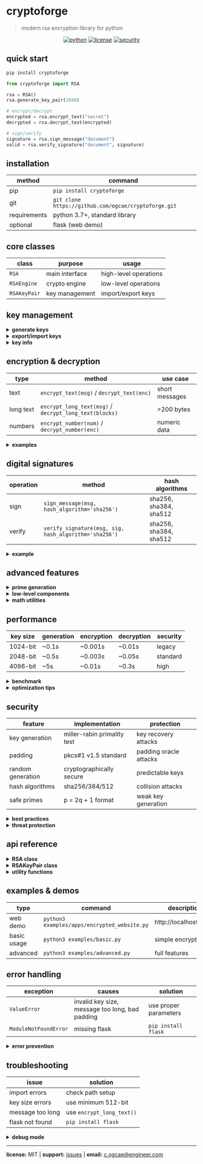 # cryptoforge

> modern rsa encryption library for python

<div align="center">

[![python](https://img.shields.io/badge/python-3.7+-blue.svg)](https://python.org)
[![license](https://img.shields.io/badge/license-MIT-green.svg)](LICENSE)
[![security](https://img.shields.io/badge/security-pkcs1-orange.svg)](#security)

</div>

## quick start

```bash
pip install cryptoforge
```

```python
from cryptoforge import RSA

rsa = RSA()
rsa.generate_key_pair(2048)

# encrypt/decrypt
encrypted = rsa.encrypt_text("secret")
decrypted = rsa.decrypt_text(encrypted)

# sign/verify
signature = rsa.sign_message("document")
valid = rsa.verify_signature("document", signature)
```

## installation

| method | command |
|--------|---------|
| pip | `pip install cryptoforge` |
| git | `git clone https://github.com/ogcae/cryptoforge.git` |
| requirements | python 3.7+, standard library |
| optional | flask (web demo) |

## core classes

| class | purpose | usage |
|-------|---------|-------|
| `RSA` | main interface | high-level operations |
| `RSAEngine` | crypto engine | low-level operations |
| `RSAKeyPair` | key management | import/export keys |

## key management

<details>
<summary><strong>generate keys</strong></summary>

```python
rsa = RSA()
key_pair = rsa.generate_key_pair(2048)                    # standard
key_pair = rsa.generate_key_pair(4096, secure=True)       # high security
```
</details>

<details>
<summary><strong>export/import keys</strong></summary>

| operation | method | returns |
|-----------|--------|---------|
| export public | `key_pair.export_public_key()` | base64 json string |
| export private | `key_pair.export_private_key()` | base64 json string |
| export both | `key_pair.export_key_pair()` | dictionary |
| load private | `rsa.load_private_key(key_str)` | none |
| load public | `rsa.load_public_key(key_str)` | none |
| from dict | `RSAKeyPair.from_key_pair_dict(dict)` | keypair object |

</details>

<details>
<summary><strong>key info</strong></summary>

```python
info = rsa.get_key_info()
# returns: {'key_size': 2048, 'fingerprint': '...', 'has_private_key': True}
```
</details>

## encryption & decryption

| type | method | use case |
|------|--------|----------|
| text | `encrypt_text(msg)` / `decrypt_text(enc)` | short messages |
| long text | `encrypt_long_text(msg)` / `decrypt_long_text(blocks)` | >200 bytes |
| numbers | `encrypt_number(num)` / `decrypt_number(enc)` | numeric data |

<details>
<summary><strong>examples</strong></summary>

```python
# basic text
encrypted = rsa.encrypt_text("secret")
decrypted = rsa.decrypt_text(encrypted)

# long text (auto-chunking)
blocks = rsa.encrypt_long_text("very long message..." * 1000)
original = rsa.decrypt_long_text(blocks)

# numbers
enc_num = rsa.encrypt_number(12345)
num = rsa.decrypt_number(enc_num)
```
</details>

## digital signatures

| operation | method | hash algorithms |
|-----------|--------|-----------------|
| sign | `sign_message(msg, hash_algorithm='sha256')` | sha256, sha384, sha512 |
| verify | `verify_signature(msg, sig, hash_algorithm='sha256')` | sha256, sha384, sha512 |

<details>
<summary><strong>example</strong></summary>

```python
signature = rsa.sign_message("document")
valid = rsa.verify_signature("document", signature)  # True/False
```
</details>

## advanced features

<details>
<summary><strong>prime generation</strong></summary>

```python
from cryptoforge import generate_safe_prime, is_strong_prime
safe_prime = generate_safe_prime(512, secure=True)
is_strong = is_strong_prime(safe_prime)
```
</details>

<details>
<summary><strong>low-level components</strong></summary>

```python
from cryptoforge import RSAEngine, apply_pkcs1_padding
engine = RSAEngine()
key_pair = engine.generate_key_pair(2048)
padded = apply_pkcs1_padding(b"data", 256)
```
</details>

<details>
<summary><strong>math utilities</strong></summary>

```python
from cryptoforge import gcd, fast_modular_exponentiation
result_gcd = gcd(48, 18)
result_mod = fast_modular_exponentiation(3, 100, 7)
```
</details>

## performance

| key size | generation | encryption | decryption | security |
|----------|------------|------------|------------|----------|
| 1024-bit | ~0.1s | ~0.001s | ~0.01s | legacy |
| 2048-bit | ~0.5s | ~0.003s | ~0.05s | standard |
| 4096-bit | ~5s | ~0.01s | ~0.3s | high |

<details>
<summary><strong>benchmark</strong></summary>

```python
benchmark = rsa.benchmark_performance(iterations=10)
# returns: {'avg_encrypt_time': 0.003, 'avg_decrypt_time': 0.05, ...}
```
</details>

<details>
<summary><strong>optimization tips</strong></summary>

- use 2048-bit for standard, 4096-bit for high security
- use `encrypt_long_text()` for messages >200 bytes  
- generate keys once, reuse for multiple operations
- set `secure=False` for testing (faster generation)
</details>

## security

| feature | implementation | protection |
|---------|----------------|------------|
| key generation | miller-rabin primality test | key recovery attacks |
| padding | pkcs#1 v1.5 standard | padding oracle attacks |
| random generation | cryptographically secure | predictable keys |
| hash algorithms | sha256/384/512 | collision attacks |
| safe primes | p = 2q + 1 format | weak key generation |

<details>
<summary><strong>best practices</strong></summary>

- minimum 2048-bit keys for production
- always use `secure=True` in production  
- store private keys securely, never plain text
- use sha-256 or higher for signatures
- pkcs#1 v1.5 padding applied automatically
</details>

<details>
<summary><strong>threat protection</strong></summary>

- eavesdropping → encryption
- message tampering → digital signatures  
- key recovery → secure generation
- padding oracle → proper pkcs#1
</details>

## api reference

<details>
<summary><strong>RSA class</strong></summary>

| method | parameters | returns |
|--------|------------|---------|
| `generate_key_pair()` | `key_size=2048, seed=None, secure=True` | RSAKeyPair |
| `encrypt_text()` | `message, encoding='utf-8'` | base64 string |
| `decrypt_text()` | `encrypted_message, encoding='utf-8'` | original string |
| `encrypt_long_text()` | `message, encoding='utf-8'` | list of blocks |
| `decrypt_long_text()` | `encrypted_blocks, encoding='utf-8'` | original string |
| `sign_message()` | `message, encoding='utf-8', hash_algorithm='sha256'` | base64 signature |
| `verify_signature()` | `message, signature, encoding='utf-8', hash_algorithm='sha256'` | boolean |
| `load_public_key()` | `public_key_str` | none |
| `load_private_key()` | `private_key_str` | none |
| `get_key_info()` | none | metadata dict |
| `benchmark_performance()` | `iterations=10` | performance dict |

**property:** `key_pair` → returns current RSAKeyPair object

</details>

<details>
<summary><strong>RSAKeyPair class</strong></summary>

| method | returns |
|--------|---------|
| `export_public_key()` | base64 json string |
| `export_private_key()` | base64 json string |
| `export_key_pair()` | dictionary |
| `from_public_key_string(key_str)` | keypair object |
| `from_private_key_string(key_str)` | keypair object |
| `has_private_key()` | boolean |

**property:** `key_size` → returns key size in bits

</details>

<details>
<summary><strong>utility functions</strong></summary>

| function | purpose |
|----------|---------|
| `generate_safe_prime(bit_length, secure=True)` | safe prime generation |
| `is_strong_prime(p)` | prime strength test |
| `miller_rabin_test(n, k=10, secure=True)` | primality test |
| `apply_pkcs1_padding(msg, target_len, type='encryption')` | manual padding |
| `gcd(a, b)` | greatest common divisor |
| `fast_modular_exponentiation(base, exp, mod)` | modular math |

</details>

## examples & demos

| type | command | description |
|------|---------|-------------|
| web demo | `python3 examples/apps/encrypted_website.py` | http://localhost:5000 |
| basic usage | `python3 examples/basic.py` | simple encryption |
| advanced | `python3 examples/advanced.py` | full features |

## error handling

| exception | causes | solution |
|-----------|--------|----------|
| `ValueError` | invalid key size, message too long, bad padding | use proper parameters |
| `ModuleNotFoundError` | missing flask | `pip install flask` |

<details>
<summary><strong>error prevention</strong></summary>

```python
try:
    encrypted = rsa.encrypt_text(very_long_message)
except ValueError:
    encrypted_blocks = rsa.encrypt_long_text(very_long_message)
```
</details>

## troubleshooting

| issue | solution |
|-------|----------|
| import errors | check path setup |
| key size errors | use minimum 512-bit |
| message too long | use `encrypt_long_text()` |
| flask not found | `pip install flask` |

<details>
<summary><strong>debug mode</strong></summary>

```python
import logging
logging.basicConfig(level=logging.DEBUG)
```
</details>

---

**license:** MIT | **support:** [issues](https://github.com/ogcae/cryptoforge/issues) | **email:** c.ogcae@engineer.com
